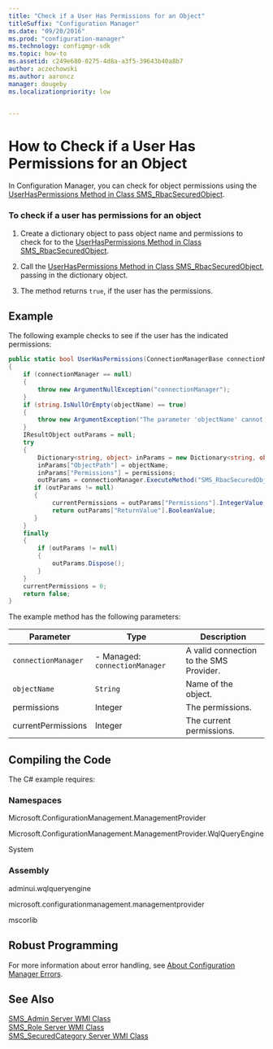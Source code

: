 ```yaml
---
title: "Check if a User Has Permissions for an Object"
titleSuffix: "Configuration Manager"
ms.date: "09/20/2016"
ms.prod: "configuration-manager"
ms.technology: configmgr-sdk
ms.topic: how-to
ms.assetid: c249e680-0275-4d8a-a3f5-39643b40a8b7
author: aczechowski
ms.author: aaroncz
manager: dougebyms.localizationpriority: low


---
```

# How to Check if a User Has Permissions for an Object
In Configuration Manager, you can check for object permissions using the [UserHasPermissions Method in Class SMS_RbacSecuredObject](../../../../develop/reference/core/servers/configure/userhaspermissions-method-in-class-sms_rbacsecuredobject.md).  

### To check if a user has permissions for an object  

1.  Create a dictionary object to pass object name and permissions to check for to the [UserHasPermissions Method in Class SMS_RbacSecuredObject](../../../../develop/reference/core/servers/configure/userhaspermissions-method-in-class-sms_rbacsecuredobject.md).  

2.  Call the [UserHasPermissions Method in Class SMS_RbacSecuredObject](../../../../develop/reference/core/servers/configure/userhaspermissions-method-in-class-sms_rbacsecuredobject.md), passing in the dictionary object.  

3.  The method returns `true`, if the user has the permissions.  

## Example  
 The following example checks to see if the user has the indicated permissions:  

```c#  
public static bool UserHasPermissions(ConnectionManagerBase connectionManager, string objectName, int permissions, out int currentPermissions)  
{  
    if (connectionManager == null)  
    {  
        throw new ArgumentNullException("connectionManager");  
    }  
    if (string.IsNullOrEmpty(objectName) == true)  
    {  
        throw new ArgumentException("The parameter 'objectName' cannot be null or an empty string", "objectName");  
    }  
    IResultObject outParams = null;  
    try  
    {  
        Dictionary<string, object> inParams = new Dictionary<string, object>();  
        inParams["ObjectPath"] = objectName;  
        inParams["Permissions"] = permissions;  
        outParams = connectionManager.ExecuteMethod("SMS_RbacSecuredObject", "UserHasPermissions", inParams);  
       if (outParams != null)  
       {  
            currentPermissions = outParams["Permissions"].IntegerValue;  
            return outParams["ReturnValue"].BooleanValue;  
       }  
    }  
    finally  
    {  
        if (outParams != null)  
        {  
            outParams.Dispose();  
        }  
    }  
    currentPermissions = 0;  
    return false;  
}  

```  

 The example method has the following parameters:  

| Parameter | Type | Description |
| --------- | ---- | ----------- |
|`connectionManager`|-   Managed: `connectionManager`|A valid connection to the SMS Provider.|  
|`objectName`|`String`|Name of the object.|  
|permissions|Integer|The permissions.|  
|currentPermissions|Integer|The current permissions.|  

## Compiling the Code  
 The C# example requires:  

### Namespaces  
 Microsoft.ConfigurationManagement.ManagementProvider  

 Microsoft.ConfigurationManagement.ManagementProvider.WqlQueryEngine  

 System  

### Assembly  
 adminui.wqlqueryengine  

 microsoft.configurationmanagement.managementprovider  

 mscorlib  

## Robust Programming  
 For more information about error handling, see [About Configuration Manager Errors](../../../../develop/core/understand/about-configuration-manager-errors.md).  

## See Also  
 [SMS_Admin Server WMI Class](../../../../develop/reference/core/servers/configure/sms_admin-server-wmi-class.md)   
 [SMS_Role Server WMI Class](../../../../develop/reference/core/servers/configure/sms_role-server-wmi-class.md)   
 [SMS_SecuredCategory Server WMI Class](../../../../develop/reference/core/servers/configure/sms_securedcategory-server-wmi-class.md)
